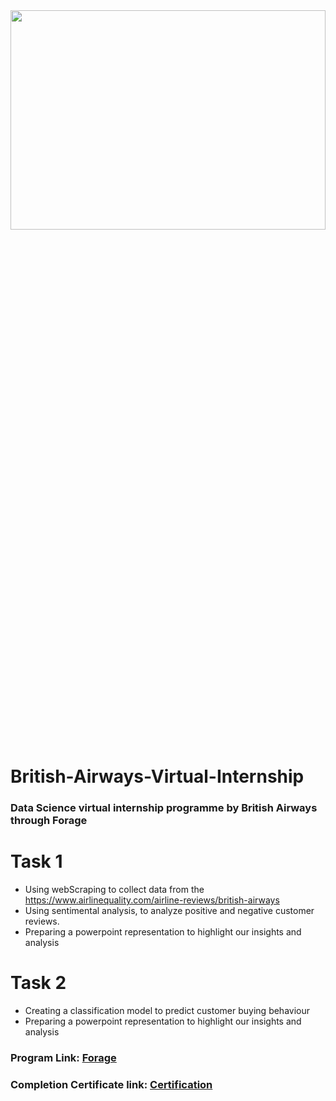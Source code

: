 <img src="https://user-images.githubusercontent.com/68168071/208015626-505dc939-4551-4ccc-a60e-18827d60bf66.png" width="100%" height="30%">

# British-Airways-Virtual-Internship
### Data Science virtual internship programme by British Airways through Forage 


# Task 1
+ Using webScraping to collect data from the https://www.airlinequality.com/airline-reviews/british-airways
+ Using sentimental analysis, to analyze positive and negative customer reviews.
+ Preparing a powerpoint representation to highlight our insights and analysis

# Task 2 
+ Creating a classification model to predict customer buying behaviour
+ Preparing a powerpoint representation to highlight our insights and analysis


### Program Link: [Forage](https://www.theforage.com/virtual-internships/prototype/NjynCWzGSaWXQCxSX/Data-Science?ref=87jnjsrQEx6guHcaq)

### Completion Certificate link: [Certification]() 
